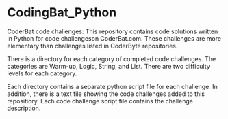 # CodingBat_Python
CoderBat code challenges: This repository contains code solutions written in Python for code challengeson CoderBat.com.  These challenges are more elementary than challenges listed in CoderByte repositories.

There is a directory for each category of completed code challenges. The categories are Warm-up, Logic, String, and List.  There are two difficulty levels for each category.

Each directory contains a separate python script file for each challenge. In addition, there is a text file showing the code challenges added to this repositiory. Each code challenge script file contains the challenge description.
